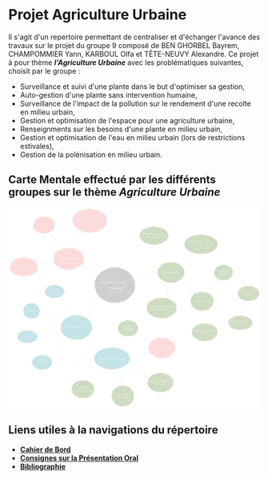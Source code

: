# Projet Agriculture Urbaine

Il s'agit d'un repertoire permettant de centraliser et d'échanger l'avancé des travaux sur le projet du groupe 9 composé de BEN GHORBEL Bayrem, CHAMPOMMIER Yann, KARBOUL Olfa et TÊTE-NEUVY Alexandre.
Ce projet à pour thème ***l'Agriculture Urbaine*** avec les problématiques suivantes, choisit par le groupe :

- Surveillance et suivi d'une plante dans le but d'optimiser sa gestion,
- Auto-gestion d'une plante sans intervention humaine,
- Surveillance de l'impact de la pollution sur le rendement d'une recolte en milieu urbain,
- Gestion et optimisation de l'espace pour une agriculture urbaine,
- Renseignments sur les besoins d'une plante en milieu urbain,
- Gestion et optimisation de l'eau en milieu urbain (lors de restrictions estivales),
- Gestion de la polénisation en milieu urbain.

## Carte Mentale effectué par les différents groupes sur le thème ***Agriculture Urbaine***

![Carte Mentale](CarteMentaleSombre.png)

## Liens utiles à la navigations du répertoire

- **[Cahier de Bord](https://github.com/TeteNeuvyAlexandre/Projet-Agriculture-Urbaine/blob/main/Cahier-de-Bord/CahierDeBord.md)**
- **[Consignes sur la Présentation Oral](https://github.com/TeteNeuvyAlexandre/Projet-Agriculture-Urbaine/blob/main/Presentation-Oral/ConsignesPresentationOral.md)**
- **[Bibliographie](https://github.com/TeteNeuvyAlexandre/Projet-Agriculture-Urbaine/blob/main/Bibliographie/Bibliographie.md)**
